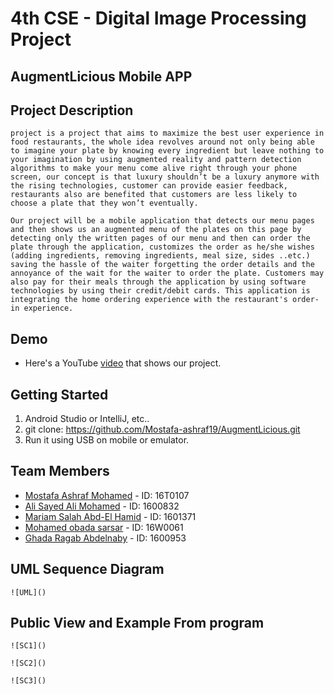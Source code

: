 # 4th CSE - Digital Image Processing Project

## AugmentLicious Mobile APP

## Project Description

	project is a project that aims to maximize the best user experience in food restaurants, the whole idea revolves around not only being able to imagine your plate by knowing every ingredient but leave nothing to your imagination by using augmented reality and pattern detection algorithms to make your menu come alive right through your phone screen, our concept is that luxury shouldn’t be a luxury anymore with the rising technologies, customer can provide easier feedback, restaurants also are benefited that customers are less likely to choose a plate that they won’t eventually. 

	Our project will be a mobile application that detects our menu pages and then shows us an augmented menu of the plates on this page by detecting only the written pages of our menu and then can order the plate through the application, customizes the order as he/she wishes (adding ingredients, removing ingredients, meal size, sides ..etc.) saving the hassle of the waiter forgetting the order details and the annoyance of the wait for the waiter to order the plate. Customers may also pay for their meals through the application by using software technologies by using their credit/debit cards. This application is integrating the home ordering experience with the restaurant's order-in experience.


## Demo

- Here's a YouTube [video]() that shows our project.

## Getting Started 

 1. Android Studio or IntelliJ, etc..
 2. git clone: https://github.com/Mostafa-ashraf19/AugmentLicious.git
 3. Run it using USB on mobile or emulator.


## Team Members

- [Mostafa Ashraf Mohamed](https://github.com/Mostafa-ashraf19) - ID: 16T0107
- [Ali Sayed Ali Mohamed](https://github.com/alisayed987) - ID: 1600832
- [Mariam Salah Abd-El Hamid](https://github.com/mariamsalah98) - ID: 1601371
- [Mohamed obada sarsar](https://github.com/obada-sarsar) - ID: 16W0061
- [Ghada Ragab Abdelnaby](https://github.com/GhadaRagab20) - ID: 1600953


## UML Sequence Diagram

	![UML]()

## Public View and Example From program

	![SC1]()
	
	![SC2]()
	
	![SC3]()
 


